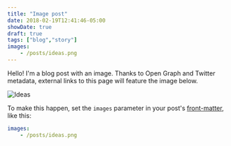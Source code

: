 ```yaml
---
title: "Image post"
date: 2018-02-19T12:41:46-05:00
showDate: true
draft: true
tags: ["blog","story"]
images:
    - /posts/ideas.png
---
```


Hello! I'm a blog post with an image. Thanks to Open Graph and Twitter metadata, external links to this page will feature the image below.

![Ideas](/posts/ideas.png)

To make this happen, set the `images` parameter in your post's [front-matter](https://gohugo.io/content-management/front-matter/), like this:

```yaml
images:
    - /posts/ideas.png
```
